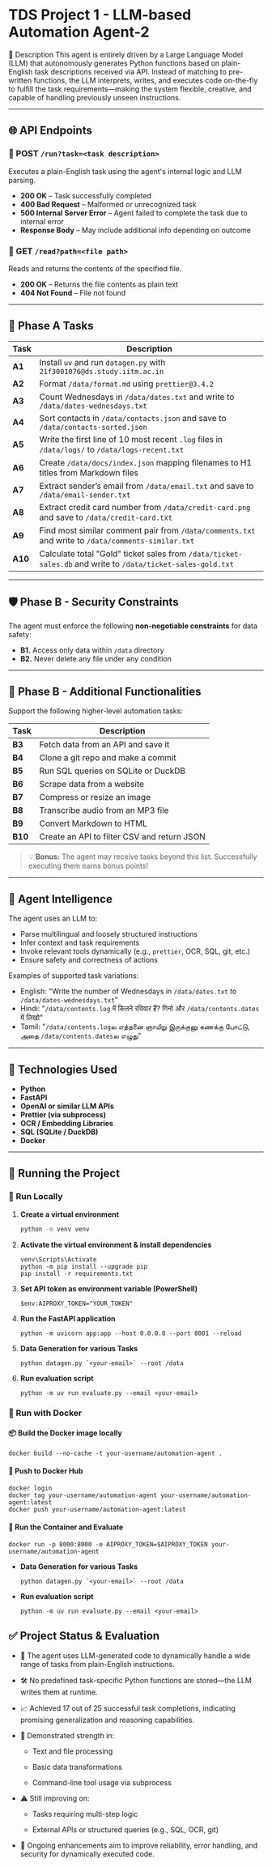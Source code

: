 # TDS Project 1 - LLM-based Automation Agent-2

🧠 Description
This agent is entirely driven by a Large Language Model (LLM) that autonomously generates Python functions based on plain-English task descriptions received via API. Instead of matching to pre-written functions, the LLM interprets, writes, and executes code on-the-fly to fulfill the task requirements—making the system flexible, creative, and capable of handling previously unseen instructions.

---

## 🌐 API Endpoints

### 🔹 POST `/run?task=<task description>`

Executes a plain-English task using the agent's internal logic and LLM parsing.

- **200 OK** – Task successfully completed
- **400 Bad Request** – Malformed or unrecognized task
- **500 Internal Server Error** – Agent failed to complete the task due to internal error
- **Response Body** – May include additional info depending on outcome

### 🔹 GET `/read?path=<file path>`

Reads and returns the contents of the specified file.

- **200 OK** – Returns the file contents as plain text
- **404 Not Found** – File not found

---

## 🧪 Phase A Tasks

| Task          | Description                                                                                                     |
| ------------- | --------------------------------------------------------------------------------------------------------------- |
| **A1**  | Install `uv` and run `datagen.py` with `21f3001076@ds.study.iitm.ac.in`                                   |
| **A2**  | Format `/data/format.md` using `prettier@3.4.2`                                                             |
| **A3**  | Count Wednesdays in `/data/dates.txt` and write to `/data/dates-wednesdays.txt`                             |
| **A4**  | Sort contacts in `/data/contacts.json` and save to `/data/contacts-sorted.json`                             |
| **A5**  | Write the first line of 10 most recent `.log` files in `/data/logs/` to `/data/logs-recent.txt`           |
| **A6**  | Create `/data/docs/index.json` mapping filenames to H1 titles from Markdown files                             |
| **A7**  | Extract sender’s email from `/data/email.txt` and save to `/data/email-sender.txt`                         |
| **A8**  | Extract credit card number from `/data/credit-card.png` and save to `/data/credit-card.txt`                 |
| **A9**  | Find most similar comment pair from `/data/comments.txt` and write to `/data/comments-similar.txt`          |
| **A10** | Calculate total "Gold" ticket sales from `/data/ticket-sales.db` and write to `/data/ticket-sales-gold.txt` |

---

## 🛡️ Phase B - Security Constraints

The agent must enforce the following **non-negotiable constraints** for data safety:

- **B1.** Access only data within `/data` directory
- **B2.** Never delete any file under any condition

---

## 🚀 Phase B - Additional Functionalities

Support the following higher-level automation tasks:

| Task          | Description                                 |
| ------------- | ------------------------------------------- |
| **B3**  | Fetch data from an API and save it          |
| **B4**  | Clone a git repo and make a commit          |
| **B5**  | Run SQL queries on SQLite or DuckDB         |
| **B6**  | Scrape data from a website                  |
| **B7**  | Compress or resize an image                 |
| **B8**  | Transcribe audio from an MP3 file           |
| **B9**  | Convert Markdown to HTML                    |
| **B10** | Create an API to filter CSV and return JSON |

> 💡 **Bonus:** The agent may receive tasks beyond this list. Successfully executing them earns bonus points!

---

## 🧠 Agent Intelligence

The agent uses an LLM to:

- Parse multilingual and loosely structured instructions
- Infer context and task requirements
- Invoke relevant tools dynamically (e.g., `prettier`, OCR, SQL, git, etc.)
- Ensure safety and correctness of actions

Examples of supported task variations:

- English: "Write the number of Wednesdays in `/data/dates.txt` to `/data/dates-wednesdays.txt`"
- Hindi: "`/data/contents.log` में कितने रविवार हैं? गिनो और `/data/contents.dates` में लिखो"
- Tamil: "`/data/contents.log`ல எத்தனை ஞாயிறு இருக்குனு கணக்கு போட்டு, அதை `/data/contents.dates`ல எழுது"

---

## 🧱 Technologies Used

- **Python**
- **FastAPI**
- **OpenAI or similar LLM APIs**
- **Prettier (via subprocess)**
- **OCR / Embedding Libraries**
- **SQL (SQLite / DuckDB)**
- **Docker**

---


## 🚀 Running the Project

### 🔧 Run Locally

1. **Create a virtual environment**

   ```bash
   python -m venv venv
   ```
2. **Activate the virtual environment & install dependencies**

   ```
   venv\Scripts\Activate
   python -m pip install --upgrade pip
   pip install -r requirements.txt

   ```
3. **Set API token as environment variable (PowerShell)**

   ```
   $env:AIPROXY_TOKEN="YOUR_TOKEN"

   ```
4. **Run the FastAPI application**

   ```
   python -m uvicorn app:app --host 0.0.0.0 --port 8001 --reload
   ```
5. **Data Generation for various Tasks**

   ```
   python datagen.py `<your-email>` --root /data
   ```
6. **Run evaluation script**

   ```
   python -m uv run evaluate.py --email <your-email>
   ```

### 🐳 Run with Docker

#### 📦 Build the Docker image locally

```
docker build --no-cache -t your-username/automation-agent .
```

#### 🔐 Push to Docker Hub

```
docker login
docker tag your-username/automation-agent your-username/automation-agent:latest
docker push your-username/automation-agent:latest
```

#### 🚀 Run the Container and Evaluate

```
docker run -p 8000:8000 -e AIPROXY_TOKEN=$AIPROXY_TOKEN your-username/automation-agent
```

* **Data Generation for various Tasks**
  ```
  python datagen.py `<your-email>` --root /data
  ```
* **Run evaluation script**
  ```
  python -m uv run evaluate.py --email <your-email>

  ```

## ✅ Project Status & Evaluation
* 🧠 The agent uses LLM-generated code to dynamically handle a wide range of tasks from plain-English instructions.

* 🛠️ No predefined task-specific Python functions are stored—the LLM writes them at runtime.

* 📈 Achieved 17 out of 25 successful task completions, indicating promising generalization and reasoning capabilities.

* 📌 Demonstrated strength in:

  * Text and file processing

  * Basic data transformations

  * Command-line tool usage via subprocess

* ⚠️ Still improving on:

  * Tasks requiring multi-step logic

  * External APIs or structured queries (e.g., SQL, OCR, git)

*  🔄 Ongoing enhancements aim to improve reliability, error handling, and security for dynamically executed code.
